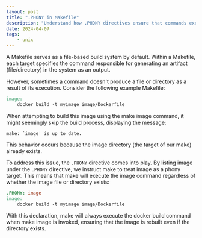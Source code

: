 ```yaml
---
layout: post
title: ".PHONY in Makefile"
description: "Understand how .PHONY directives ensure that commands execute even when corresponding files or directories exist"
date: 2024-04-07
tags:
    - unix
---
```


A Makefile serves as a file-based build system by default. Within a Makefile, each target specifies the command responsible for generating an artifact (file/directory) in the system as an output.

However, sometimes a command doesn't produce a file or directory as a result of its execution. Consider the following example Makefile:

```makefile
image:
    docker build -t myimage image/Dockerfile
```

When attempting to build this image using the make image command, it might seemingly skip the build process, displaying the message:

```
make: `image' is up to date.
```

This behavior occurs because the image directory (the target of our make) already exists.

To address this issue, the `.PHONY` directive comes into play. By listing image under the `.PHONY` directive, we instruct make to treat image as a phony target. This means that make will execute the image command regardless of whether the image file or directory exists:

```makefile
.PHONY: image
image:
    docker build -t myimage image/Dockerfile
```

With this declaration, make will always execute the docker build command when make image is invoked, ensuring that the image is rebuilt even if the directory exists.
